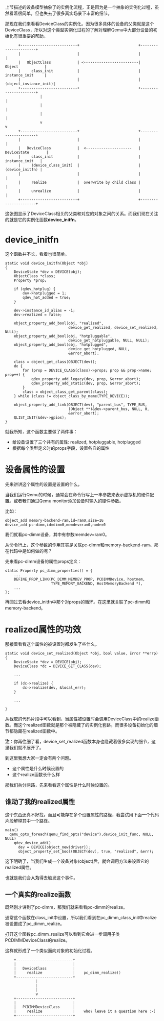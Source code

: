 上节描述的设备模型抽象了的实例化流程，正是因为是一个抽象的实例化过程，虽然看着很简单，但也失去了很多真实场景下丰富的细节。

那现在我们来看看DeviceClass的实例化。因为很多具体的设备的父类就是这个DeviceClass，所以对这个类型实例化过程的了解对理解Qemu中大部分设备的初始化有很重要的帮助。

```
      +--------------------------+                           +----------------------+
      |                          |                           |                      |
      |   ObjectClass            | <-------------------------|    Object            |
      |     class_init           |                           |    instance_init     |
      |                          |                           |(object_instance_init)|
      +--------------------------+                           +----------------------+
                |                                                      |
                |                                                      |
                |                                                      |
                v                                                      v
      +--------------------------+                           +----------------------+
      |                          |                           |                      |
      |   DeviceClass            |  <---------------------   |   DeviceState        |
      |     class_init           |                           |      instance_init   |
      |     (device_class_init)  |                           |      (device_initfn) |
      |                          |                           |                      |
      |     realize              |  overwrite by child class |                      |
      |     unrealize            |                           |                      |
      +--------------------------+                           +----------------------+
```

这张图显示了DeviceClass相关的父类和对应的对象之间的关系。而我们现在关注的就是它的实例化函数**device_initfn**。

# device_initfn

这个函数并不长，看着也很简单。

```
static void device_initfn(Object *obj)
{
    DeviceState *dev = DEVICE(obj);
    ObjectClass *class;
    Property *prop;

    if (qdev_hotplug) {
        dev->hotplugged = 1;
        qdev_hot_added = true;
    }

    dev->instance_id_alias = -1;
    dev->realized = false;

    object_property_add_bool(obj, "realized",
                             device_get_realized, device_set_realized, NULL);
    object_property_add_bool(obj, "hotpluggable",
                             device_get_hotpluggable, NULL, NULL);
    object_property_add_bool(obj, "hotplugged",
                             device_get_hotplugged, NULL,
                             &error_abort);

    class = object_get_class(OBJECT(dev));
    do {
        for (prop = DEVICE_CLASS(class)->props; prop && prop->name; prop++) {
            qdev_property_add_legacy(dev, prop, &error_abort);
            qdev_property_add_static(dev, prop, &error_abort);
        }
        class = object_class_get_parent(class);
    } while (class != object_class_by_name(TYPE_DEVICE));

    object_property_add_link(OBJECT(dev), "parent_bus", TYPE_BUS,
                             (Object **)&dev->parent_bus, NULL, 0,
                             &error_abort);
    QLIST_INIT(&dev->gpios);
}
```

就我所知，这个函数主要做了两件事：

  * 给设备设置了三个共有的属性: realized, hotpluggable, hotplugged
  * 根据每个类型定义时的props字段，设置各自的属性

# 设备属性的设置

先来讲讲这个属性的设置是设置的什么。

当我们运行Qemu的时候，通常会在命令行写上一串参数来表示虚拟机的硬件配置。或者我们通过Qemu monitor添加设备时输入的硬件参数。

比如：

```
object_add memory-backend-ram,id=ram0,size=1G
device_add pc-dimm,id=dimm0,memdev=ram0,node=0
```

我们就看pc-dimm设备，其中有参数memdev=ram0。

从命令行上，这个参数的作用其实是关联pc-dimm和memory-backend-ram。那在代码中是如何做的呢？

先来看pc-dimm设备的属性props定义：

```
static Property pc_dimm_properties[] = {
    ...
    DEFINE_PROP_LINK(PC_DIMM_MEMDEV_PROP, PCDIMMDevice, hostmem,
                     TYPE_MEMORY_BACKEND, HostMemoryBackend *),
    ...
};
```

再回过去看device_initfn中那个对props的循环。在这里就关联了pc-dimm和memory-backend。

# realized属性的功效

那接着看看这个属性的被设置时都发生了些什么。

```
static void device_set_realized(Object *obj, bool value, Error **errp)
{
    DeviceState *dev = DEVICE(obj);
    DeviceClass *dc = DEVICE_GET_CLASS(dev);

    ...

    if (dc->realize) {
        dc->realize(dev, &local_err);
    }

    ...

}
```

从截取的代码片段中可以看到，当属性被设置时会调用DeviceClass中的realize函数。而这个realized函数就是那个被隐藏了的实例化套路。而很多设备初始化的细节都隐藏在realized函数中。

**注**：你再往细了看，device_set_realized函数本身也隐藏着很多实现的细节，这里我们就不展开了。

到这里我想大家一定会有两个问题。

  * 这个属性是什么时候设置的
  * 这个realize函数长什么样

那我们兵分两路，先来看看这个属性是什么时候设置的。

## 谁动了我的realized属性

这个东西还真不好找，而且可能存在多个设置属性的路径，我尝试用下面一个代码片段解释其中一个路径。

```
main()
  qemu_opts_foreach(qemu_find_opts("device"),device_init_func, NULL, NULL)
    qdev_device_add()
      dev = DEVICE(object_new(driver));
      object_property_set_bool(OBJECT(dev), true, "realized", &err);
```

这下明确了，当我们生成一个设备对象(object)后，就会调用方法来设置它的realized属性。

也就是我们会**人为**得去触发这个事件。

## 一个真实的realize函数

既然刚才讲到了pc-dimm，那我们就来看看pc-dimm的realize。

通常这个函数在class_init中设置，所以我们看到在pc_dimm_class_init中realize被设置成了pc_dimm_realize。

打开这个函数pc_dimm_realize可以看到它会进一步调用子类PCDIMMDeviceClass的realize。

这样就形成了一个类似面向对象的初始化过程。

```
    +--------------------------+
    |                          |
    |   DeviceClass            |
    |     realize              |    pc_dimm_realize()
    +--------------------------+
              |                 
              |                 
              |                 
              v                 
    +--------------------------+
    |                          |
    |   PCDIMMDeviceClass      |
    |     realize              |    who? leave it a question here :-)
    +--------------------------+
```
